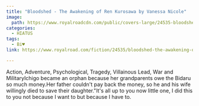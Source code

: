 ```yaml
---
title: "Bloodshed - The Awakening of Ren Kurosawa by Vanessa Nicole"
image:
  path: https://www.royalroadcdn.com/public/covers-large/24535-bloodshed-the-awakening-of-ren-kurosawacomplete.jpg
categories:
  - HIATUS
tags:
  - Bi♥
link: https://www.royalroad.com/fiction/24535/bloodshed-the-awakening-of-ren-kurosawacomplete

---
```

Action, Adventure, Psychological, Tragedy, Villainous Lead, War and MilitaryIchigo became an orphan because her grandparents owe the Bidaru so much money.Her father couldn't pay back the money, so he and his wife willingly died to save their daughter."It's all up to you now little one, I did this to you not because I want to but because I have to.

